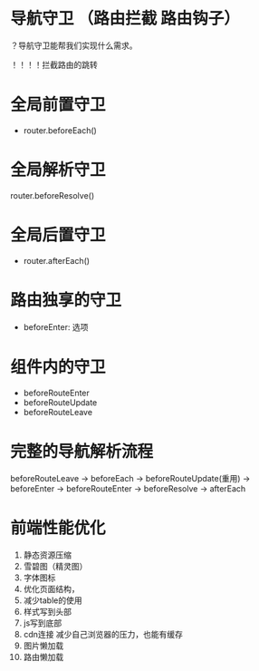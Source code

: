 # 导航守卫 （路由拦截 路由钩子）

？导航守卫能帮我们实现什么需求。

！！！！拦截路由的跳转

# 全局前置守卫
  * router.beforeEach()
# 全局解析守卫
  router.beforeResolve()
# 全局后置守卫
  * router.afterEach()
# 路由独享的守卫
  * beforeEnter: 选项
# 组件内的守卫
  - beforeRouteEnter
  - beforeRouteUpdate
  - beforeRouteLeave
# 完整的导航解析流程
  beforeRouteLeave -> beforeEach -> beforeRouteUpdate(重用) -> beforeEnter -> beforeRouteEnter -> beforeResolve -> afterEach


# 前端性能优化

1. 静态资源压缩
2. 雪碧图（精灵图）
3. 字体图标
4. 优化页面结构，
5. 减少table的使用
6. 样式写到头部
7. js写到底部
8. cdn连接 减少自己浏览器的压力，也能有缓存
9. 图片懒加载
9. 路由懒加载
